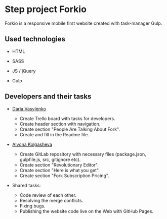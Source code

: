 
# Step project Forkio

Forkio is a responsive mobile first website created with task-manager Gulp.

## Used technologies

- HTML

- SASS

- JS / jQuery

- Gulp 




## Developers and their tasks

- [Daria Vasylenko](https://gitlab.com/DARIA96)
   - Create Trello board with tasks for developers.
   - Create header section with navigation.
   - Create section "People Are Talking About Fork".
   - Create and fill in the Readme file.
- [Alyona Kolgasheva](https://gitlab.com/Kolgasjeva)
   - Create GitLab repository with necessary files (package.json, gulpfile.js, src, gitignore etc).
   - Create section "Revolutionary Editor".
   - Create section "Here is what you get".
   - Create section "Fork Subscription Pricing".

- Shared tasks:
  - Code review of each other.
  - Resolving the merge conflicts.
  - Fixing bugs.
  - Publishing the website code live on the Web with GitHub Pages.


